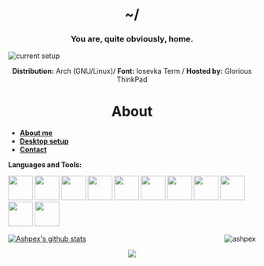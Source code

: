 <div align="center">
<h1> ~/ </h1>
</div>

<div align="center">
<h3> You are, quite obviously, home. </h2>
</div>

![current setup](https://ashpex.eu.org/images/2019-12_scrot.png)

<div align="center">
  <b>Distribution:</b> Arch (GNU/Linux)/ <b>Font:</b> Iosevka Term / <b>Hosted by:</b> Glorious ThinkPad
</div>

<div align="center">
<h1> About </h1>
</div>

* [**About me**](https://ashpex.eu.org/about/)
* [**Desktop setup**](https://ashpex.eu.org/2020/06/my-personal-setup-thinkpad/)
* [**Contact**](https://ashpex.eu.org/contact/)

**Languages and Tools:**

<code><img height="50" src="https://image.flaticon.com/icons/svg/546/546049.svg"></code>
<code><img height="50" src="https://upload.wikimedia.org/wikipedia/commons/a/a5/Archlinux-icon-crystal-64.svg"></code>
<code><img height="50" src="https://www.vectorlogo.zone/logos/postmarketos/postmarketos-icon.svg"></code>
<code><img height="50" src="https://image.flaticon.com/icons/svg/2861/2861557.svg"></code>
<code><img height="50" src="https://upload.wikimedia.org/wikipedia/commons/4/4f/Icon-Vim.svg"></code>
<code><img height="50" src="https://image.flaticon.com/icons/svg/1628/1628182.svg"></code>
<code><img height="50" src="https://image.flaticon.com/icons/png/512/2085/2085061.png"></code>
<code><img height="50" src="https://image.flaticon.com/icons/svg/2305/2305893.svg"></code>
<code><img height="50" src="https://image.flaticon.com/icons/svg/2535/2535543.svg"></code>
<code><img height="50" src="https://image.flaticon.com/icons/svg/919/919837.svg"></code>
<code><img height="50" src="https://image.flaticon.com/icons/svg/1680/1680899.svg"></code>

<img align="right" src="https://github-readme-stats.vercel.app/api/top-langs/?username=ashpex&layout=compact" alt="ashpex"/>

[![Ashpex's github stats](https://github-readme-stats.vercel.app/api?username=ashpex&include_all_commits=true&show_icons=true)](https://github.com/Ashpex)

<p align="center"><img src="https://i.giphy.com/RThN0hOS2GO4M.gif" /></p>
